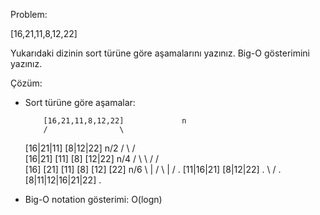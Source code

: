 Problem:

[16,21,11,8,12,22]

Yukarıdaki dizinin sort türüne göre aşamalarını yazınız.
Big-O gösterimini yazınız.

Çözüm:

- Sort türüne göre aşamalar:

          [16,21,11,8,12,22]             n
          /                \

  [16|21|11] [8|12|22] n/2
  / \ / \
   [16|21] [11] [8] [12|22] n/4
  / \ \ / / \
   [16] [21] [11] [8] [12] [22] n/6
  \ | / \ | / .
  [11|16|21] [8|12|22] .
  \ / .
  [8|11|12|16|21|22] .

- Big-O notation gösterimi: O(logn)
